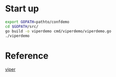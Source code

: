 # Start up
``` bash
export GOPATH=pathto/confdemo
cd $GOPATH/src/
go build -o viperdemo cmd/viperdemo/viperdemo.go
./viperdemo
```

# Reference
[viper](https://github.com/spf13/viper)